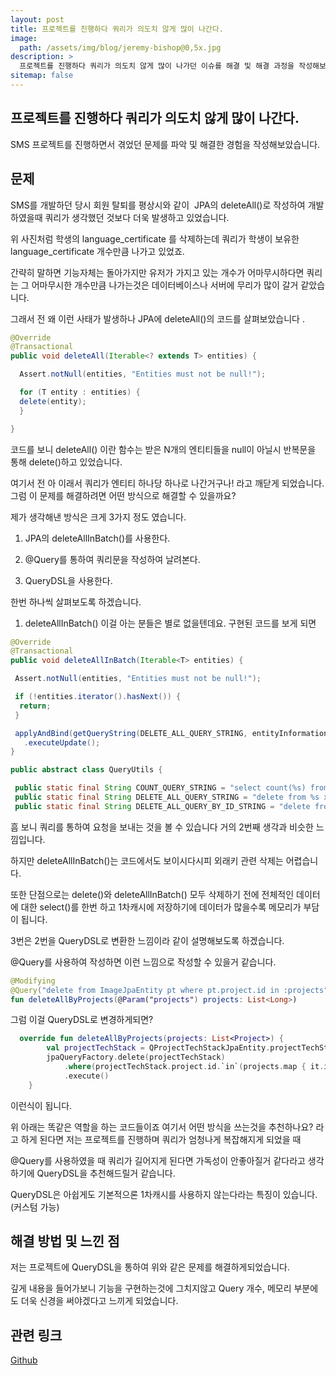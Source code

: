 ```yaml
---
layout: post
title: 프로젝트를 진행하다 쿼리가 의도치 않게 많이 나간다.
image: 
  path: /assets/img/blog/jeremy-bishop@0,5x.jpg
description: >
  프로젝트를 진행하다 쿼리가 의도치 않게 많이 나가던 이슈를 해결 및 해결 과정을 작성해보았습니다.
sitemap: false
---
```


## 프로젝트를 진행하다 쿼리가 의도치 않게 많이 나간다.
SMS 프로젝트를 진행하면서 겪었던 문제를 파악 및 해결한 경험을 작성해보았습니다.

## 문제
SMS를 개발하던 당시 회원 탈퇴를 평상시와 같이 
JPA의 deleteAll()로 작성하여 개발하였을때 쿼리가 생각했던 것보다 더욱 발생하고 있었습니다.

위 사진처럼 학생의 language_certificate 를 삭제하는데 쿼리가 학생이 보유한 language_certificate 개수만큼 나가고 있었죠.

간략히 말하면 기능자체는 돌아가지만 유저가 가지고 있는 개수가 어마무시하다면
쿼리는 그 어마무시한 개수만큼 나가는것은 데이터베이스나 서버에 무리가 많이 갈거 같았습니다.

그래서 전 왜 이런 사태가 발생하나 JPA에 deleteAll()의 코드를 살펴보았습니다
.
``` java
@Override
@Transactional
public void deleteAll(Iterable<? extends T> entities) {

  Assert.notNull(entities, "Entities must not be null!");

  for (T entity : entities) {
  delete(entity);
  }

}
```

코드를 보니 deleteAll() 이란 함수는 받은 N개의 엔티티들을 null이 아닐시 반복문을
통해 delete()하고 있었습니다.

여기서 전 아 이래서 쿼리가 엔티티 하나당 하나로 나간거구나! 라고 깨닫게 되었습니다.
그럼 이 문제를 해결하려면 어떤 방식으로 해결할 수 있을까요?

제가 생각해낸 방식은 크게 3가지 정도 였습니다.

1. JPA의 deleteAllInBatch()를 사용한다.

2. @Query를 통하여 쿼리문을 작성하여 날려본다.

3. QueryDSL을 사용한다.

한번 하나씩 살펴보도록 하겠습니다.

1. deleteAllInBatch()
이걸 아는 분들은 별로 없을텐데요. 구현된 코드를 보게 되면

```java
@Override
@Transactional
public void deleteAllInBatch(Iterable<T> entities) {

 Assert.notNull(entities, "Entities must not be null!");

 if (!entities.iterator().hasNext()) {
  return;
 }

 applyAndBind(getQueryString(DELETE_ALL_QUERY_STRING, entityInformation.getEntityName()), entities, em)
   .executeUpdate();
}

public abstract class QueryUtils {

 public static final String COUNT_QUERY_STRING = "select count(%s) from %s x";
 public static final String DELETE_ALL_QUERY_STRING = "delete from %s x";
 public static final String DELETE_ALL_QUERY_BY_ID_STRING = "delete from %s x where %s in :ids";
 ```
흠 보니 쿼리를 통하여 요청을 보내는 것을 볼 수 있습니다 거의 2번째 생각과 비슷한 느낌입니다.  

하지만 deleteAllInBatch()는 코드에서도 보이시다시피 외래키 관련 삭제는 어렵습니다.

또한 단점으로는 delete()와 deleteAllInBatch() 모두 삭제하기 전에 전체적인 데이터에 대한 select()를 한번 하고 1차캐시에 저장하기에 데이터가 많을수록 메모리가 부담이 됩니다.

3번은 2번을 QueryDSL로 변환한 느낌이라 같이 설명해보도록 하겠습니다.

@Query를 사용하여 작성하면 이런 느낌으로 작성할 수 있을거 같습니다.
``` kotlin
@Modifying
@Query("delete from ImageJpaEntity pt where pt.project.id in :projects")
fun deleteAllByProjects(@Param("projects") projects: List<Long>)
```
그럼 이걸 QueryDSL로 변경하게되면?
```kotlin
  override fun deleteAllByProjects(projects: List<Project>) {
        val projectTechStack = QProjectTechStackJpaEntity.projectTechStackJpaEntity
        jpaQueryFactory.delete(projectTechStack)
            .where(projectTechStack.project.id.`in`(projects.map { it.id }))
            .execute()
    }
```
이런식이 됩니다. 

위 아래는 똑같은 역할을 하는 코드들이죠 여기서 어떤 방식을 쓰는것을 추천하나요?
라고 하게 된다면 저는 프로젝트를 진행하며 쿼리가 엄청나게 복잡해지게 되었을 때

@Query를 사용하였을 때 쿼리가 길어지게 된다면 가독성이 안좋아질거 같다라고 생각하기에
QueryDSL을 추천해드릴거 같습니다.

QueryDSL은 아쉽게도 기본적으론 1차캐시를 사용하지 않는다라는 특징이 있습니다.
(커스텀 가능)

## 해결 방법 및 느낀 점
저는 프로젝트에 QueryDSL을 통하여 위와 같은 문제를 해결하게되었습니다.

깊게 내용을 들어가보니 기능을 구현하는것에 그치지않고 Query 개수, 메모리 부분에도 더욱 신경을 써야겠다고 느끼게 되었습니다.

## 관련 링크

[Github](https://github.com/GSM-MSG/SMS-BackEnd/pull/234)